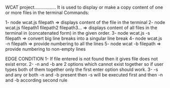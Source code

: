 WCAT project.................
It is used to display or make a copy content of one or more files in the terminal
Commands:

1- node wcat.js filepath => displays content of the file in the terminal 
2- node wcat.js filepath1 filepath2 filepath3... => displays content of all files in the terminal in (concatenated form) in the given order. 
3- node wcat.js -s filepath => convert big line breaks into a singular line break
4- node wcat.js -n filepath => provide numbering to all the lines
5- node wcat -b filepath => provide numbering to non-empty lines

EDGE  CONDITION
1- If file entered is not found then it gives file does not exist error. 
2- -n and -b are 2 options which cannot exist together  so if user types both of them together only the first enter option should work.
3- -s and any or both -n and -b present then -s will be executed first and then -n and -b according second rule
